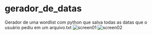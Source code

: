 # gerador_de_datas
Gerador de uma wordlist com python que salva todas as datas que o usuário pediu em um arquivo.txt
![screen01](https://user-images.githubusercontent.com/64646796/142736673-7979899f-e1b4-4c47-8763-a6560f76b5ab.jpg)
![screen02](https://user-images.githubusercontent.com/64646796/142736676-2e0f5875-bafc-422c-b6ef-dbf52eecf9ae.jpg)

